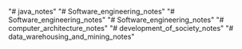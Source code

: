 "# java_notes" 
"# Software_engineering_notes" 
"# Software_engineering_notes" 
"# Software_engineering_notes" 
"# computer_architecture_notes" 
"# development_of_society_notes" 
"# data_warehousing_and_mining_notes" 
